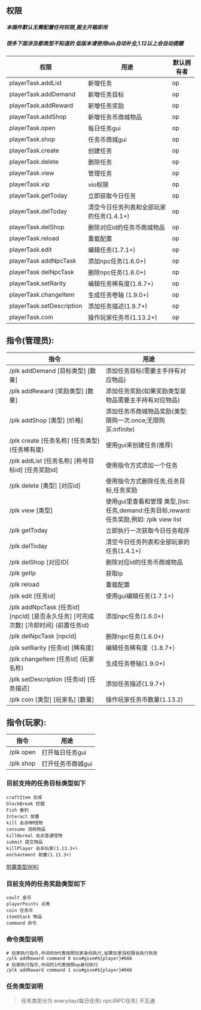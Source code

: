 ## 权限

##### 本插件默认无需配置任何权限,服主开箱即用

##### 很多下面涉及都类型不知道的 低版本请使用tab自动补全,1.12以上会自动提醒

| 权限                         | 用途                                      | 默认拥有者           |
|----------------------------|-----------------------------------------|-----------------|
| playerTask.addList         | 新增任务                                    | op              |
| playerTask.addDemand       | 新增任务目标                                  | op              |
| playerTask.addReward       | 新增任务奖励                                  | op              |
| playerTask.addShop         | 新增任务币商城物品                               | op              |
| playerTask.open            | 每日任务gui                                 | op              |
| playerTask.shop            | 任务币商城gui                                | op              |
| playerTask.create          | 创建任务                                    | op              |
| playerTask.delete          | 删除任务                                    | op              |
| playerTask.view            | 管理任务                                    | op              |
| playerTask.vip             | vio权限                                   | op              |
| playerTask.getToday        | 立即获取今日任务                                | op              |
| playerTask.delToday        | 清空今日任务列表和全部玩家的任务(1.4.1+)                | op              |
| playerTask.delShop         | 删除对应id的任务币商城物品                          | op              |
| playerTask.reload          | 重载配置                                    | op              |
| playerTask.edit            | 编辑任务(1.7.1+)                            | op              |
| playerTask addNpcTask      | 添加npc任务(1.6.0+)                         | op              |
| playerTask delNpcTask      | 删除npc任务(1.6.0+)                         | op              |
| playerTask.setRarity       | 编辑任务稀有度(1.8.7+）                         | op              |
| playerTask.changeItem      | 生成任务卷轴 (1.9.0+)                         | op              |
| playerTask.setDescription  | 添加任务描述(1.9.7+)                          | op              |
| playerTask.coin            | 操作玩家任务币(1.13.2+)                        | op              |

## 指令(管理员):

| 指令                                                              | 用途                                                                 |
|-----------------------------------------------------------------|--------------------------------------------------------------------|
| /plk addDemand [目标类型] [数量]                                      | 添加任务目标(需要主手持有对应物品)                                                 |
| /plk addReward [奖励类型] [数量]                                      | 添加任务奖励(如果奖励类型是物品需要主手持有对应物品)                                        |
| /plk addShop [类型] [价格]                                          | 添加任务币商城物品奖励(类型:限购一次:once;无限购买:infinite)                            |
| /plk create [任务名称] (任务类型) (任务稀有度)                               | 使用gui来创建任务(推荐)                                                     |
| /plk addList [任务名称] [称号目标id] [任务奖励id]                           | 使用指令方式添加一个任务                                                       |
| /plk delete [类型] [对应id]                                         | 使用指令方式删除任务,任务目标,任务奖励                                               |
| /plk view [类型]                                                  | 使用gui里查看和管理 类型,[list:任务,demand:任务目标,reward:任务奖励,例如: /plk view list |
| /plk getToday                                                   | 立即执行一次获取今日任务程序                                                     |
| /plk delToday                                                   | 清空今日任务列表和全部玩家的任务(1.4.1+)                                           |
| /plk delShop [对应ID]                                             | 删除对应id的任务币商城物品                                                     |
| /plk getIp                                                      | 获取ip                                                               |
| /plk reload                                                     | 重载配置                                                               |
| /plk edit [任务id]                                                | 使用gui编辑任务(1.7.1+)                                                  |
| /plk addNpcTask [任务id] [npcId] [是否永久任务] [可完成次数] [冷却时间] (前置任务id) | 添加npc任务(1.6.0+)                                                    |
| /plk delNpcTask [npcId]                                         | 删除npc任务(1.6.0+)                                                    |
| /plk setRarity [任务id] [稀有度]                                     | 编辑任务稀有度（1.8.7+）                                                    |
| /plk changeItem [任务id] (玩家名称)                                   | 生成任务卷轴(1.9.0+)                                                     |
| /plk setDescription [任务id] [任务描述]                               | 添加任务描述(1.9.7+)                                                     |
| /plk coin [类型] [玩家名] [数量]                                       | 操作玩家任务币数量(1.13.2)                                                  |

## 指令(玩家):

| 指令        | 用途         |
|-----------|------------|
| /plk open | 打开每日任务gui  |
| /plk shop | 打开任务币商城gui |

### 目前支持的任务目标类型如下

```
craftItem 合成
blockBreak 挖掘
Fish 垂钓
Interact 放置
kill 击杀MM怪物
consume 消耗物品
killNormal 击杀普通怪物
submit 提交物品
killPlayer 击杀玩家(1.13.3+)
enchantment 附魔(1.13.3+)
```

[附魔类型WIKI](https://bukkit.windit.net/javadoc/org/bukkit/enchantments/Enchantment.html)

### 目前支持的任务奖励类型如下

```
vault 金币
playerPoints 点券
coin 任务币
itemStack 物品
command 命令
```

### 命令类型说明

```
# 玩家执行指令,中间的0代表按照玩家身份执行,如果玩家没权限会执行失败
/plk addReward command 0 eco#give#${player}#666
# 玩家执行指令,中间的1代表按照op身份执行
/plk addReward command 1 eco#give#${player}#666
```

### 任务类型说明

> 任务类型分为 everyday(每日任务)  npc(NPC任务) 不互通